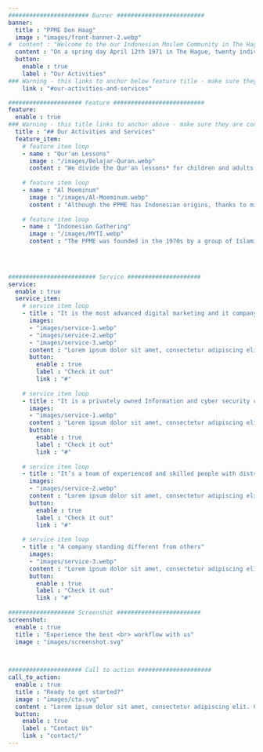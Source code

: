 ```yaml
---
####################### Banner #########################
banner:
  title : "PPME Den Haag"
  image : "images/front-banner-2.webp"
#  content : "Welcome to the our Indonesian Moslem Community in The Hague"
  content : "On a spring day April 12th 1971 in The Hague, twenty individuals got together. <br/>One of them is Abdurrachman Wahid (Gus Dur), the #fourth President of Republik Indonesia 🇮🇩. <br/>This meeting gave birth to organization of Persatuan Pemuda Muslim se-Eropa (PPME).<br/>Since then, #PPME have added multi-cultural Moslem community in the Netherlands 🇳🇱 along with other communities."
  button:
    enable : true
    label : "Our Activities"
### Warning - this links to anchor below feature title - make sure they are connected    
    link : "#our-activities-and-services"

##################### Feature ##########################
feature:
  enable : true
### Warning - this title links to anchor above - make sure they are connected    
  title : "## Our Activities and Services"
  feature_item:
    # feature item loop
    - name : "Qur'an Lessons"
      image : "/images/Belajar-Quran.webp"
      content : "We divide the Qur'an lessons* for children and adults."
      
    # feature item loop
    - name : "Al Moeminum"
      image : "/images/Al-Moeminum.webp"
      content : "Although the PPME has Indonesian origins, thanks to mixed marriages and family extensions, we also have a Dutch group within the association: Al Moe'minoen."
      
    # feature item loop
    - name : "Indonesian Gathering"
      image : "/images/MYTI.webp"
      content : "The PPME was founded in the 1970s by a group of Islamic Indonesian students. To this day you can taste the atmosphere and see the customs that are typical of Indonesia and Indonesians."
      
      


######################### Service #####################
service:
  enable : true
  service_item:
    # service item loop
    - title : "It is the most advanced digital marketing and it company."
      images:
      - "images/service-1.webp"
      - "images/service-2.webp"
      - "images/service-3.webp"
      content : "Lorem ipsum dolor sit amet, consectetur adipiscing elit. Consequat tristique eget amet, tempus eu at consecttur. Leo facilisi nunc viverra tellus. Ac laoreet sit vel consquat. consectetur adipiscing elit. Consequat tristique eget amet, tempus eu at consecttur. Leo facilisi nunc viverra tellus. Ac laoreet sit vel consquat."
      button:
        enable : true
        label : "Check it out"
        link : "#"
        
    # service item loop
    - title : "It is a privately owned Information and cyber security company"
      images:
      - "images/service-1.webp"
      content : "Lorem ipsum dolor sit amet, consectetur adipiscing elit. Consequat tristique eget amet, tempus eu at consecttur. Leo facilisi nunc viverra tellus. Ac laoreet sit vel consquat. consectetur adipiscing elit. Consequat tristique eget amet, tempus eu at consecttur. Leo facilisi nunc viverra tellus. Ac laoreet sit vel consquat."
      button:
        enable : true
        label : "Check it out"
        link : "#"
        
    # service item loop
    - title : "It’s a team of experienced and skilled people with distributions"
      images:
      - "images/service-2.webp"
      content : "Lorem ipsum dolor sit amet, consectetur adipiscing elit. Consequat tristique eget amet, tempus eu at consecttur. Leo facilisi nunc viverra tellus. Ac laoreet sit vel consquat. consectetur adipiscing elit. Consequat tristique eget amet, tempus eu at consecttur. Leo facilisi nunc viverra tellus. Ac laoreet sit vel consquat."
      button:
        enable : true
        label : "Check it out"
        link : "#"
        
    # service item loop
    - title : "A company standing different from others"
      images:
      - "images/service-3.webp"
      content : "Lorem ipsum dolor sit amet, consectetur adipiscing elit. Consequat tristique eget amet, tempus eu at consecttur. Leo facilisi nunc viverra tellus. Ac laoreet sit vel consquat. consectetur adipiscing elit. Consequat tristique eget amet, tempus eu at consecttur. Leo facilisi nunc viverra tellus. Ac laoreet sit vel consquat."
      button:
        enable : true
        label : "Check it out"
        link : "#"
        
################### Screenshot ########################
screenshot:
  enable : true
  title : "Experience the best <br> workflow with us"
  image : "images/screenshot.svg"

  

##################### Call to action #####################
call_to_action:
  enable : true
  title : "Ready to get started?"
  image : "images/cta.svg"
  content : "Lorem ipsum dolor sit amet, consectetur adipiscing elit. Consequat tristique eget amet, tempus eu at consecttur."
  button:
    enable : true
    label : "Contact Us"
    link : "contact/"
---
```

